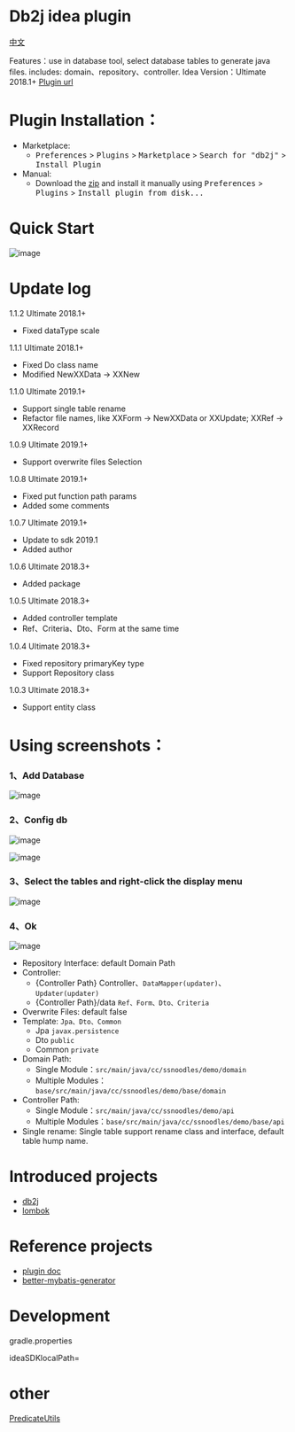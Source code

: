 # Db2j idea plugin
[中文](README_CN.md)

Features：use in database tool, select database tables to generate java files. includes: domain、repository、controller.
Idea Version：Ultimate 2018.1+
[Plugin url](https://plugins.jetbrains.com/plugin/11965-db2j)

# Plugin Installation：
- Marketplace:
  - <kbd>Preferences</kbd> > <kbd>Plugins</kbd> > <kbd>Marketplace</kbd> > <kbd>Search for "db2j"</kbd> > <kbd>Install Plugin</kbd>
- Manual:
  - Download the [zip](https://github.com/SShnoodles/db2j-idea-plugin/releases) and install it manually using <kbd>Preferences</kbd> > <kbd>Plugins</kbd> > <kbd>Install plugin from disk...</kbd>

# Quick Start
![image](images/video.gif)

# Update log
1.1.2 Ultimate 2018.1+
* Fixed dataType scale

1.1.1 Ultimate 2018.1+
* Fixed Do class name
* Modified NewXXData -> XXNew

1.1.0 Ultimate 2019.1+
* Support single table rename
* Refactor file names, like XXForm -> NewXXData or XXUpdate; XXRef -> XXRecord

1.0.9 Ultimate 2019.1+
* Support overwrite files Selection 

1.0.8 Ultimate 2019.1+
* Fixed put function path params
* Added some comments
  
1.0.7 Ultimate 2019.1+
* Update to sdk 2019.1
* Added author

1.0.6 Ultimate 2018.3+
* Added package

1.0.5 Ultimate 2018.3+
* Added controller template
* Ref、Criteria、Dto、Form at the same time
  
1.0.4 Ultimate 2018.3+
* Fixed repository primaryKey type
* Support Repository class

1.0.3 Ultimate 2018.3+
* Support entity class

# Using screenshots：
### 1、Add Database
![image](images/step1.png)

### 2、Config db
![image](images/step2.png)

![image](images/step3.png)

### 3、Select the tables and right-click the display menu
![image](images/step4.png)

### 4、Ok
![image](images/step5.png)

* Repository Interface: default Domain Path
* Controller:
  * {Controller Path} Controller、`DataMapper(updater)`、`Updater(updater)`
  * {Controller Path}/data `Ref、Form、Dto、Criteria`
* Overwrite Files: default false
* Template: `Jpa、Dto、Common`
  * Jpa `javax.persistence`
  * Dto `public`
  * Common `private`
* Domain Path:
  * Single Module：`src/main/java/cc/ssnoodles/demo/domain`
  * Multiple Modules：`base/src/main/java/cc/ssnoodles/demo/base/domain`
* Controller Path:
  * Single Module：`src/main/java/cc/ssnoodles/demo/api`
  * Multiple Modules：`base/src/main/java/cc/ssnoodles/demo/base/api`
* Single rename: Single table support rename class and interface, default table hump name.

# Introduced projects
* [db2j](https://github.com/SShnoodles/database2javafiles)
* [lombok](https://www.projectlombok.org)

# Reference projects
* [plugin doc](http://www.jetbrains.org/intellij/sdk/docs/tutorials/build_system/prerequisites.html)
* [better-mybatis-generator](https://github.com/kmaster/better-mybatis-generator)

# Development
gradle.properties

ideaSDKlocalPath=

# other
[PredicateUtils](code.md)

